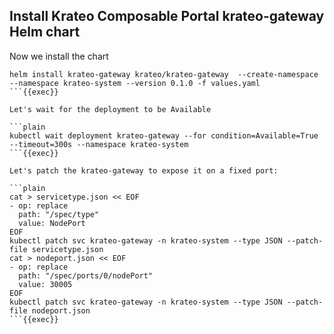 ## Install Krateo Composable Portal krateo-gateway Helm chart
Now we install the chart

```plain
helm install krateo-gateway krateo/krateo-gateway  --create-namespace --namespace krateo-system --version 0.1.0 -f values.yaml
```{{exec}}

Let's wait for the deployment to be Available

```plain
kubectl wait deployment krateo-gateway --for condition=Available=True --timeout=300s --namespace krateo-system
```{{exec}}

Let's patch the krateo-gateway to expose it on a fixed port:

```plain
cat > servicetype.json << EOF
- op: replace
  path: "/spec/type"
  value: NodePort
EOF
kubectl patch svc krateo-gateway -n krateo-system --type JSON --patch-file servicetype.json
cat > nodeport.json << EOF
- op: replace
  path: "/spec/ports/0/nodePort"
  value: 30005
EOF
kubectl patch svc krateo-gateway -n krateo-system --type JSON --patch-file nodeport.json
```{{exec}}
